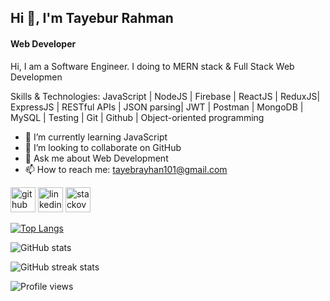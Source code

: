 ##                                                                    Hi  👋, I'm Tayebur Rahman
####                                                                         Web Developer
<!-- ![Web Developer]( ) -->

Hi, I am a Software Engineer. I doing to MERN stack & Full Stack Web Developmen

Skills & Technologies:
JavaScript | NodeJS | Firebase | ReactJS | ReduxJS| ExpressJS | RESTful APIs | JSON parsing| JWT | Postman | MongoDB | MySQL | Testing | Git | Github | Object-oriented programming

- 🌱 I’m currently learning JavaScript 
- 👯 I’m looking to collaborate on GitHub 
- 💬 Ask me about Web Development 
- 📫 How to reach me: tayebrayhan101@gmail.com 


[<img src='https://cdn.jsdelivr.net/npm/simple-icons@3.0.1/icons/github.svg' alt='github' height='40'>](https://github.com/TayeburRahman)  [<img src='https://cdn.jsdelivr.net/npm/simple-icons@3.0.1/icons/linkedin.svg' alt='linkedin' height='40'>](https://www.linkedin.com/in/md-tayebur-rahman-rayhan-95025b1b8//)  [<img src='https://cdn.jsdelivr.net/npm/simple-icons@3.0.1/icons/stackoverflow.svg' alt='stackoverflow' height='40'>](https://stackoverflow.com/users/17533112/tayebrayhan)  

[![Top Langs](https://github-readme-stats.vercel.app/api/top-langs/?username=TayeburRahman)](https://github.com/anuraghazra/github-readme-stats)

![GitHub stats](https://github-readme-stats.vercel.app/api?username=TayeburRahman&show_icons=true)  

![GitHub streak stats](https://github-readme-streak-stats.herokuapp.com/?user=TayeburRahman)  

![Profile views](https://gpvc.arturio.dev/TayeburRahman)  
